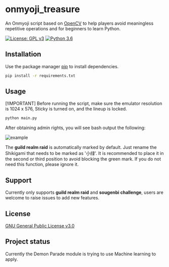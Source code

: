 # onmyoji_treasure

An Onmyoji script based on [OpenCV](https://opencv.org/) to help players avoid meaningless repetitive operations and for
beginners to learn
Python.

[![License: GPL v3](https://img.shields.io/badge/License-GPLv3-blue.svg)](https://www.gnu.org/licenses/gpl-3.0) [![Python 3.6](https://img.shields.io/badge/python-3.11-blue.svg)](https://www.python.org/downloads/release/python-3114/)

## Installation

Use the package manager [pip](https://pip.pypa.io/en/stable/) to install dependencies.

```bash
pip install -r requirements.txt
```

## Usage

[!IMPORTANT]
Before running the script, make sure the emulator resolution is 1024 x 576, Sticky is turned on, and the lineup is
locked.

```bash
python main.py
```

After obtaining admin rights, you will see bash output the following:

![example](https://raw.githubusercontent.com/ephanoco/onmyoji_treasure/master/blob/example.png)

The **guild realm raid** is automatically marked by default. Just rename the Shikigami that needs to be marked as '小绿'.
It is recommended to place it in the second or third position to avoid blocking the green mark. If you do not need this
function, please ignore it.

## Support

Currently only supports **guild realm raid** and **sougenbi challenge**, users are welcome to raise issues to add new
features.

## License

[GNU General Public License v3.0](https://choosealicense.com/licenses/gpl-3.0/)

## Project status

Currently the Demon Parade module is trying to use Machine learning to apply.